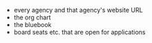 * every agency and that agency's website URL
* the org chart
* the bluebook
* board seats etc. that are open for applications
